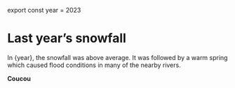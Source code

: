 export const year = 2023

# Last year’s snowfall

In {year}, the snowfall was above average.
It was followed by a warm spring which caused
flood conditions in many of the nearby rivers.

<Strong>Coucou</Strong>